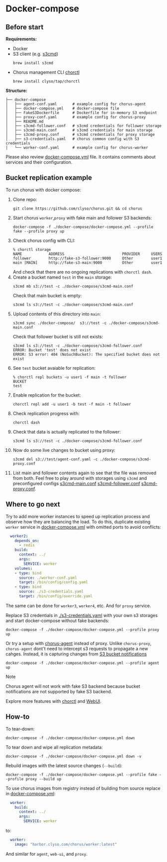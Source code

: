 # Docker-compose

## Before start

**Requirements:**
- Docker
- S3 client (e.g. [s3cmd](https://github.com/s3tools/s3cmd))
    ```shell
    brew install s3cmd
    ```
- Chorus management CLI [chorctl](../tools/chorctl)
    ```shell
    brew install clyso/tap/chorctl
    ```
**Structure:**
```
├── docker-compose
│   ├── agent-conf.yaml       # example config for chorus-agent
│   ├── docker-compose.yml    # docker-compose file
│   ├── FakeS3Dockerfile      # Dockerfile for in-memory S3 endpoint
│   ├── proxy-conf.yaml       # example config for chorus-proxy
│   ├── README.md
│   ├── s3cmd-follower.conf   # s3cmd credentials for follower storage
│   ├── s3cmd-main.conf       # s3cmd credentials for main storage
│   ├── s3cmd-proxy.conf      # s3cmd credentials for proxy storage
│   ├── s3-credentials.yaml   # chorus common config with S3 credentials
│   └── worker-conf.yaml      # example config for chorus-worker
```

Please also review [docker-compose.yml](./docker-compose.yml) file. It contains comments about services and their configuration.

## Bucket replication example

To run chorus with docker compose:
1. Clone repo:
    ```shell 
    git clone https://github.com/clyso/chorus.git && cd chorus
    ```
2. Start chorus `worker`,`proxy` with fake main and follower S3 backends:
    ```shell
    docker-compose -f ./docker-compose/docker-compose.yml --profile fake --profile proxy up
    ```
3. Check chorus config with CLI:
    ```
    % chorctl storage
    NAME            ADDRESS                          PROVIDER     USERS
    follower        http://fake-s3-follower:9000     Other        user1
    main [MAIN]     http://fake-s3-main:9000         Other        user1
    ```
    And check that there are no ongoing replications with `chorctl dash`.
4. Create a bucket named `test` in the `main` storage:
    ```shell
    s3cmd mb s3://test -c ./docker-compose/s3cmd-main.conf
    ```
    Check that main bucket is empty:
    ```shell
    s3cmd ls s3://test -c ./docker-compose/s3cmd-main.conf
    ```
5. Upload contents of this directory into `main`:
    ```shell
    s3cmd sync ./docker-compose/  s3://test -c ./docker-compose/s3cmd-main.conf
    ```
    Check that follower bucket is still not exists:
    ```shell
    s3cmd ls s3://test -c ./docker-compose/s3cmd-follower.conf
    ERROR: Bucket 'test' does not exist
    ERROR: S3 error: 404 (NoSuchBucket): The specified bucket does not exist
    ```
6. See `test` bucket avaiable for replication:
    ```shell
    % chorctl repl buckets -u user1 -f main -t follower
    BUCKET
    test
    ```
7. Enable replication for the bucket:
    ```shell
    chorctl repl add -u user1 -b test -f main -t follower
    ```
8. Check replication progress with:
    ```shell
    chorctl dash
    ```
9. Check that data is actually replicated to the follower:
    ```shell
    s3cmd ls s3://test -c ./docker-compose/s3cmd-follower.conf
    ```
10. Now do some live changes to bucket using proxy:
    ```shell
    s3cmd del s3://test/agent-conf.yaml -c ./docker-compose/s3cmd-proxy.conf
    ```
11. List main and follower contents again to see that the file was removed from both. Feel free to play around with storages using `s3cmd` and preconfigured configs [s3cmd-main.conf](./s3cmd-main.conf) [s3cmd-follower.conf](./s3cmd-follower.conf) [s3cmd-proxy.conf](./s3cmd-proxy.conf).

## Where to go next
Try to add more worker instances to speed up replication process and observe how they are balancing the load. To do this, duplicate existing `worker` service in [docker-compose.yml](./docker-compose.yml) with omitted ports to avoid conflicts:
```yaml
  worker2:
    depends_on:
      - redis
    build:
      context: ../
      args:
        SERVICE: worker
    volumes:
    - type: bind
      source: ./worker-conf.yaml
      target: /bin/config/config.yaml
    - type: bind
      source: ./s3-credentials.yaml
      target: /bin/config/override.yaml
```
The same can be done for `worker3`, `worker4`, etc. And for `proxy` service.

Replace S3 credentials in [./s3-credentials.yaml](./s3-credentials.yaml) with your own s3 storages and start docker-compose without fake backends:
```shell
docker-compose -f ./docker-compose/docker-compose.yml --profile proxy up
```

Or try a setup with [chorus-agent](../service/agent) instead of proxy. Unlike `chorus-proxy`, `chorus-agent` dont't need to intercept s3 requests to propagate a new cahges. Instead, it is capturing changes from [S3 bucket notifications](https://docs.aws.amazon.com/AmazonS3/latest/userguide/EventNotifications.html)
```shell
docker-compose -f ./docker-compose/docker-compose.yml --profile agent up
```
> [!NOTE]  
> Chorus agent will not work with fake S3 backend because bucket notifications are not supported by fake S3 backend.

Explore more features with [chorctl](../tools/chorctl) and [WebUI](../ui).

## How-to
To tear-down:
```shell
docker-compose -f ./docker-compose/docker-compose.yml down
```
To tear down and wipe all replication metadata:
```
docker-compose -f ./docker-compose/docker-compose.yml down -v

```
Rebuild images with the latest source changes (`--build`):
```shell
docker-compose -f ./docker-compose/docker-compose.yml --profile fake --profile proxy --build up
```
To use chorus images from registry instead of building from source replace in [docker-compose.yml](./docker-compose.yml):
```yaml
  worker:
    build:
      context: ../
      args:
        SERVICE: worker
``` 
to:

```yaml
  worker:
    image: "harbor.clyso.com/chorus/worker:latest" 
```
And similar for `agent`, `web-ui`, and `proxy`.

